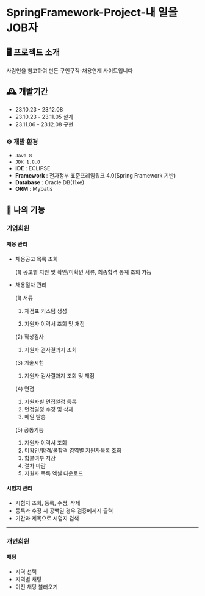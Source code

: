 # SpringFramework-Project-내 일을 JOB자


## 🖥️ 프로젝트 소개
사람인을 참고하여 만든 구인구직-채용연계 사이트입니다
<br>

## 🕰️ 개발기간
* 23.10.23 - 23.12.08
* 23.10.23 - 23.11.05 설계
* 23.11.06 - 23.12.08 구현

### ⚙️ 개발 환경
- `Java 8`
- `JDK 1.8.0`
- **IDE** : ECLIPSE
- **Framework** : 전자정부 표준프레임워크 4.0(Spring Framework 기반)
- **Database** : Oracle DB(11xe)
- **ORM** : Mybatis

## 📌 나의 기능
### 기업회원
#### 채용 관리
- 채용공고 목록 조회

  \(1\) 공고별 지원 및 확인/미확인 서류, 최종합격 통계 조회 가능
- 채용절차 관리

  \(1\) 서류

  1. 채점표 커스텀 생성
  
  2. 지원자 이력서 조회 및 채점
  
  \(2\) 적성검사

  1. 지원자 검사결과지 조회
  
  \(3\) 기술시험

  1. 지원자 검사결과지 조회 및 채점
  
  \(4\) 면접
  1. 지원자별 면접일정 등록
  2. 면접일정 수정 및 삭제
  3. 메일 발송
  
  \(5\) 공통기능
  1. 지원자 이력서 조회
  2. 미확인/합격/불합격 영역별 지원자목록 조회
  3. 합불여부 저장
  4. 절차 마감
  5. 지원자 목록 엑셀 다운로드
#### 시험지 관리
- 시험지 조회, 등록, 수정, 삭제
- 등록과 수정 시 공백일 경우 검증메세지 출력
- 기간과 제목으로 시험지 검색

---
### 개인회원
#### 채팅
- 지역 선택
- 지역별 채팅
- 이전 채팅 불러오기
